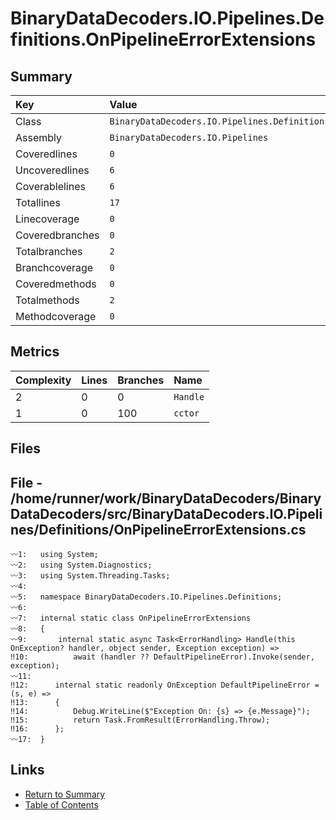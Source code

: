 ﻿# BinaryDataDecoders.IO.Pipelines.Definitions.OnPipelineErrorExtensions

## Summary

| Key             | Value                                                                   |
| :-------------- | :---------------------------------------------------------------------- |
| Class           | `BinaryDataDecoders.IO.Pipelines.Definitions.OnPipelineErrorExtensions` |
| Assembly        | `BinaryDataDecoders.IO.Pipelines`                                       |
| Coveredlines    | `0`                                                                     |
| Uncoveredlines  | `6`                                                                     |
| Coverablelines  | `6`                                                                     |
| Totallines      | `17`                                                                    |
| Linecoverage    | `0`                                                                     |
| Coveredbranches | `0`                                                                     |
| Totalbranches   | `2`                                                                     |
| Branchcoverage  | `0`                                                                     |
| Coveredmethods  | `0`                                                                     |
| Totalmethods    | `2`                                                                     |
| Methodcoverage  | `0`                                                                     |

## Metrics

| Complexity | Lines | Branches | Name     |
| :--------- | :---- | :------- | :------- |
| 2          | 0     | 0        | `Handle` |
| 1          | 0     | 100      | `cctor`  |

## Files

## File - /home/runner/work/BinaryDataDecoders/BinaryDataDecoders/src/BinaryDataDecoders.IO.Pipelines/Definitions/OnPipelineErrorExtensions.cs

```CSharp
〰1:   using System;
〰2:   using System.Diagnostics;
〰3:   using System.Threading.Tasks;
〰4:   
〰5:   namespace BinaryDataDecoders.IO.Pipelines.Definitions;
〰6:   
〰7:   internal static class OnPipelineErrorExtensions
〰8:   {
〰9:       internal static async Task<ErrorHandling> Handle(this OnException? handler, object sender, Exception exception) =>
‼10:          await (handler ?? DefaultPipelineError).Invoke(sender, exception);
〰11:  
‼12:      internal static readonly OnException DefaultPipelineError = (s, e) =>
‼13:      {
‼14:          Debug.WriteLine($"Exception On: {s} => {e.Message}");
‼15:          return Task.FromResult(ErrorHandling.Throw);
‼16:      };
〰17:  }
```

## Links

* [Return to Summary](Summary.md)
* [Table of Contents](../TOC.md)


